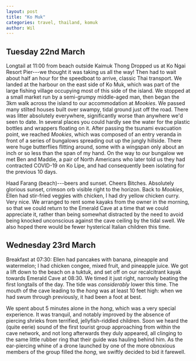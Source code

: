 ```yaml
---
layout: post
title: "Ko Muk"
categories: travel, thailand, komuk
author: Wil
---
```


## Tuesday 22nd March

Longtail at 11:00 from beach outside Kaimuk Thong
Dropped us at Ko Ngai Resort Pier---we thought it was taking us all the way! Then had to wait about half an hour for the speedboat to arrive, classic Thai transport.
We landed at the harbour on the east side of Ko Muk, which was part of the large fishing village occupying most of this side of the island. We stopped at a small market run by a semi-grumpy middle-aged man, then began the 3km walk across the island to our accommodation at *Mookies*. We passed many stilted houses built over swampy, tidal ground just off the road. There was litter absolutely everywhere, significantly worse than anywhere we'd seen to date. In several places you could hardly see the water for the plastic bottles and wrappers floating on it. After passing the tsunami evacuation point, we reached *Mookies*, which was composed of an entry veranda in front of a series of bungalows spreading out up the jungly hillside. There were huge butterflies flitting around, some with a wingspan only about an inch or so less than the span of my hand. On the way to our bungalow we met Ben and Maddie, a pair of North Americans who later told us they had contracted COVID-19 on Ko Lipe, and had consequently been isolating for the previous 10 days.

Haad Farang (beach)---beers and sunset. Cheers Bitches. Absolutely glorious sunset, crimson orb visible right to the horizon. Back to *Mookies*, Ellen had stir-fried veggies with chicken, I had dry yellow chicken curry. Very nice. We arranged to rent some kayaks from the owner in the morning, so that we could return to the Emerald Cave at a time that we could appreciate it, rather than being somewhat distracted by the need to avoid being knocked unconscious against the cave ceiling by the tidal swell. We also hoped there would be fewer hysterical Italian children this time.

## Wednesday 23rd March

Breakfast at 07:30: Ellen had pancakes with banana, pineapple and watermelon; I had chicken congee, mixed fruit, and pineapple juice. We got a lift down to the beach on a tuktuk, and set off on our recalcitrant kayak towards Emerald Cave at 08:30. We timed it just right, narrowly beating the first longtails of the day. The tide was *considerably* lower this time. The mouth of the cave leading to the *hong* was at least 10 feet high: when we had swum through previously, it had been a foot at best.

We spent about 5 minutes alone in the *hong*, which was a very special experience. It was tranquil, and notably improved by the absence of piercing shrieks from terrified, jellyfish-riddled children. Soon we heard the (quite eerie) sound of the first tourist group approaching from within the cave network, and not long afterwards they duly appeared, all clinging to the same little rubber ring that their guide was hauling behind him. As the ear-piercing whine of a drone launched by one of the more obnoxious members of the group filled the *hong*, we swiftly decided to bid it farewell.

